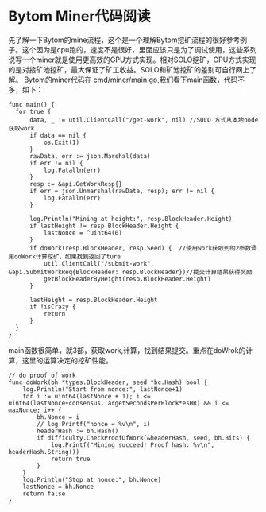 # Bytom Miner代码阅读
  先了解一下Bytom的mine流程，这个是一个理解Bytom挖矿流程的很好参考例子。这个因为是cpu跑的，速度不是很好，里面应该只是为了调试使用，这些系列说写一个miner就是使用更高效的GPU方式实现。相对SOLO挖矿，GPU方式实现的是对接矿池挖矿，最大保证了矿工收益。SOLO和矿池挖矿的差别可自行网上了解。
  Bytom的miner代码在 [cmd/miner/main.go](https://github.com/Bytom/bytom/blob/master/cmd/miner/main.go),我们看下main函数，代码不多，如下：
  ```golang
  func main() {
	for true {
		data, _ := util.ClientCall("/get-work", nil) //SOLO 方式从本地node获取work
		if data == nil {
			os.Exit(1)
		}
		rawData, err := json.Marshal(data)
		if err != nil {
			log.Fatalln(err)
		}
		resp := &api.GetWorkResp{}
		if err = json.Unmarshal(rawData, resp); err != nil {
			log.Fatalln(err)
		}

		log.Println("Mining at height:", resp.BlockHeader.Height)
		if lastHeight != resp.BlockHeader.Height {
			lastNonce = ^uint64(0)
		}
		if doWork(resp.BlockHeader, resp.Seed) {  //使用work获取到的2参数调用doWork计算挖矿，如果找到返回了ture
			util.ClientCall("/submit-work", &api.SubmitWorkReq{BlockHeader: resp.BlockHeader})//提交计算结果获得奖励
			getBlockHeaderByHeight(resp.BlockHeader.Height)
		}

		lastHeight = resp.BlockHeader.Height
		if !isCrazy {
			return
		}
	}
}
```
main函数很简单，就3部，获取work,计算，找到结果提交。重点在doWrok的计算，这里的运算决定的挖矿性能。
```golang
// do proof of work
func doWork(bh *types.BlockHeader, seed *bc.Hash) bool {
	log.Println("Start from nonce:", lastNonce+1)
	for i := uint64(lastNonce + 1); i <= uint64(lastNonce+consensus.TargetSecondsPerBlock*esHR) && i <= maxNonce; i++ {
		bh.Nonce = i
		// log.Printf("nonce = %v\n", i)
		headerHash := bh.Hash()
		if difficulty.CheckProofOfWork(&headerHash, seed, bh.Bits) {
			log.Printf("Mining succeed! Proof hash: %v\n", headerHash.String())
			return true
		}
	}
	log.Println("Stop at nonce:", bh.Nonce)
	lastNonce = bh.Nonce
	return false
}
```

